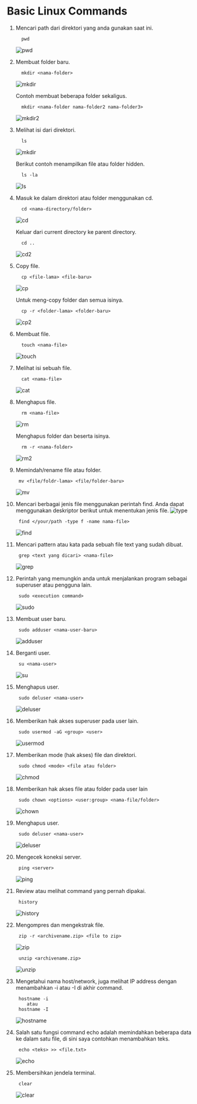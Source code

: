 # Basic Linux Commands

1. Mencari path dari direktori yang anda gunakan saat ini.

         pwd
      ![pwd](images/pwd.png) <br>

2. Membuat folder baru.
         
         mkdir <nama-folder>
      ![mkdir](images/mkdir.png)

   Contoh membuat beberapa folder sekaligus.
   
         mkdir <nama-folder nama-folder2 nama-folder3>
   ![mkdir2](images/mkdir2.png) <br>

3. Melihat isi dari direktori.

         ls
      ![mkdir](images/mkdir2.png)

   Berikut contoh menampilkan file atau folder hidden. 

         ls -la
      ![ls](images/ls-la.png) <br>

4. Masuk ke dalam direktori atau folder menggunakan cd.

         cd <nama-directory/folder>
      ![cd](images/cd.png) <br>

   Keluar dari current directory ke parent directory.

         cd ..
      ![cd2](images/cd2.png) <br>

5. Copy file.

         cp <file-lama> <file-baru>
      ![cp](images/cp.png) <br>

   Untuk meng-copy folder dan semua isinya.

         cp -r <folder-lama> <folder-baru> 
      ![cp2](images/cp2.png) <br>

6. Membuat file.
   
         touch <nama-file>
      ![touch](images/touch.png) <br>

7. Melihat isi sebuah file.

         cat <nama-file>
      ![cat](images/cat.png) <br>

8. Menghapus file.

         rm <nama-file>
      ![rm](images/rm.png)

   Menghapus folder dan beserta isinya.

         rm -r <nama-folder>
      ![rm2](images/rm2.png) <br>

9.  Memindah/rename file atau folder.

         mv <file/foldr-lama> <file/folder-baru>
      ![mv](images/mv.png) <br>

10. Mencari berbagai jenis file menggunakan perintah find.
        Anda dapat menggunakan deskriptor berikut untuk menentukan jenis file.
    ![type](images/type.png)

         find </your/path -type f -name nama-file>
      ![find](images/find.png) <br>

11. Mencari pattern atau kata pada sebuah file text yang sudah dibuat.

         grep <text yang dicari> <nama-file>
      ![grep](images/grep.png) <br>

12. Perintah yang memungkin anda untuk menjalankan program sebagai superuser atau pengguna lain.
    
         sudo <execution command>
      ![sudo](images/sudo.png) <br>

13. Membuat user baru.

         sudo adduser <nama-user-baru>
      ![adduser](images/adduser.png) <br>

14. Berganti user.

         su <nama-user>
      ![su](images/su.png) <br>

15. Menghapus user.
    
         sudo deluser <nama-user>
      ![deluser](images/deluser.png) <br>

16. Memberikan hak akses superuser pada user lain.

         sudo usermod -aG <group> <user>
      ![usermod](images/usermod.png) <br>

17. Memberikan mode (hak akses) file dan direktori.

         sudo chmod <mode> <file atau folder>
      ![chmod](images/chmod.png) <br>

18. Memberikan hak akses file atau folder pada user lain

         sudo chown <options> <user:group> <nama-file/folder>
      ![chown](images/chown.png) <br>

19. Menghapus user.

         sudo deluser <nama-user>
      ![deluser](images/deluser.png) <br>

20. Mengecek koneksi server.

         ping <server>
      ![ping](images/ping.png) <br>

21. Review atau melihat command yang pernah dipakai.

         history
      ![history](images/history.png) <br>

22. Mengompres dan mengekstrak file.

         zip -r <archivename.zip> <file to zip>
      ![zip](images/zip.png)

         unzip <archivename.zip>
      ![unzip](images/unzip.png) <br>

23. Mengetahui nama host/network, juga melihat IP address dengan menambahkan -i atau -I di akhir command.

         hostname -i
            atau
         hostname -I
      ![hostname](images/hostname.png) <br>

24. Salah satu fungsi command echo adalah memindahkan beberapa data ke dalam satu file, di sini saya contohkan menambahkan teks.

         echo <teks> >> <file.txt>
      ![echo](images/echo.png) <br>

25. Membersihkan jendela terminal.

         clear
      ![clear](images/clear.png)
   




    
